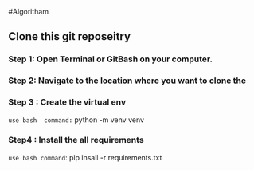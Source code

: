 #Algoritham


## Clone this git reposeitry

###  Step 1: Open Terminal or GitBash on your computer.

### Step 2: Navigate to the location where you want to clone the    

### Step 3 : Create the virtual env 
`use bash  command:`  python -m venv venv

### Step4 : Install the all requirements 

`use bash command`: pip insall -r requirements.txt

